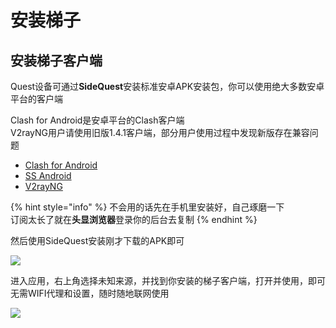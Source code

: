 # 安装梯子

## 安装梯子客户端

Quest设备可通过**SideQuest**安装标准安卓APK安装包，你可以使用绝大多数安卓平台的客户端

Clash for Android是安卓平台的Clash客户端  
V2rayNG用户请使用旧版1.4.1客户端，部分用户使用过程中发现新版存在兼容问题

* [Clash for Android](https://github.com/Kr328/ClashForAndroid/releases)
* [SS Android](https://github.com/shadowsocks/shadowsocks-android/releases)
* [V2rayNG](https://github.com/2dust/v2rayNG/releases/tag/1.4.1)

{% hint style="info" %}
不会用的话先在手机里安装好，自己琢磨一下  
订阅太长了就在**头显浏览器**登录你的后台去复制
{% endhint %}

然后使用SideQuest安装刚才下载的APK即可

![](https://cdn.jsdelivr.net/gh/EYW-015/Oculus-guide-China/img/quest/install.png)

进入应用，右上角选择未知来源，并找到你安装的梯子客户端，打开并使用，即可无需WIFI代理和设置，随时随地联网使用

![](https://cdn.jsdelivr.net/gh/EYW-015/Oculus-guide-China/img/quest/uks.webp)

